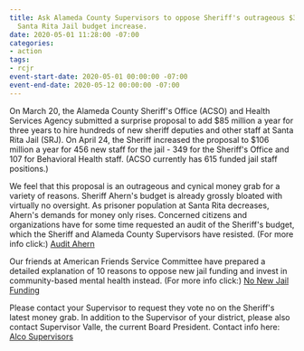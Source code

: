 ```yaml
---
title: Ask Alameda County Supervisors to oppose Sheriff's outrageous $318 million
  Santa Rita Jail budget increase.
date: 2020-05-01 11:28:00 -07:00
categories:
- action
tags:
- rcjr
event-start-date: 2020-05-01 00:00:00 -07:00
event-end-date: 2020-05-12 00:00:00 -07:00
---
```


On March 20, the Alameda County Sheriff's Office (ACSO) and Health Services Agency submitted a surprise proposal to add $85 million a year for three years to hire hundreds of new sheriff deputies and other staff at Santa Rita Jail (SRJ). On April 24, the Sheriff increased the proposal to $106 million a year for 456 new staff for the jail - 349 for the Sheriff's Office and 107 for Behavioral Health staff. (ACSO currently has 615 funded jail staff positions.)

We feel that this proposal is an outrageous and cynical money grab for a variety of reasons. Sheriff Ahern's budget is already grossly bloated with virtually no oversight. As prisoner population at Santa Rita decreases, Ahern's demands for money only rises. Concerned citizens and organizations have for some time requested an audit of the Sheriff's budget, which the Sheriff and Alameda County Supervisors have resisted. 
(For more info click:) [Audit Ahern](https://ellabakercenter.org/get-involved/save-money-save-lives--audit-sheriff-ahern)

Our friends at American Friends Service Committee have prepared a detailed explanation of 10 reasons to oppose new jail funding and invest in community-based mental health instead. 
(For more info click:) [No New Jail Funding](https://www.afsc.org/action/no-new-jail-funding)

Please contact your Supervisor to request they vote no on the Sheriff's latest money grab. In addition to the Supervisor of your district, please also contact Supervisor Valle, the current Board President. Contact info here: [Alco Supervisors](https://www.acgov.org/board/)


